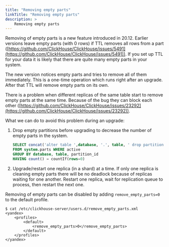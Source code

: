 ```yaml
---
title: "Removing empty parts"
linkTitle: "Removing empty parts"
description: >
    Removing empty parts
---
```

Removing of empty parts is a new feature introduced in 20.12.
Earlier versions leave empty parts (with 0 rows) if TTL removes all rows from a part ([https://github.com/ClickHouse/ClickHouse/issues/5491](https://github.com/ClickHouse/ClickHouse/issues/5491)).
If you set up TTL for your data it is likely that there are quite many empty parts in your system.

The new version notices empty parts and tries to remove all of them immediately.
This is a one-time operation which runs right after an upgrade.
After that TTL will remove empty parts on its own.

There is a problem when different replicas of the same table start to remove empty parts at the same time. Because of the bug they can block each other ([https://github.com/ClickHouse/ClickHouse/issues/23292](https://github.com/ClickHouse/ClickHouse/issues/23292)).

What we can do to avoid this problem during an upgrade:

1) Drop empty partitions before upgrading to decrease the number of empty parts in the system.

    ```sql
    SELECT concat('alter table ',database, '.', table, ' drop partition id ''', partition_id, ''';')
    FROM system.parts WHERE active
    GROUP BY database, table, partition_id
    HAVING count() = countIf(rows=0)
    ```

2) Upgrade/restart one replica (in a shard) at a time.
If only one replica is cleaning empty parts there will be no deadlock because of replicas waiting for one another.
Restart one replica, wait for replication queue to process, then restart the next one.

Removing of empty parts can be disabled by adding `remove_empty_parts=0` to the default profile.

```markup
$ cat /etc/clickhouse-server/users.d/remove_empty_parts.xml
<yandex>
    <profiles>
        <default>
            <remove_empty_parts>0</remove_empty_parts>
        </default>
    </profiles>
</yandex>
```
